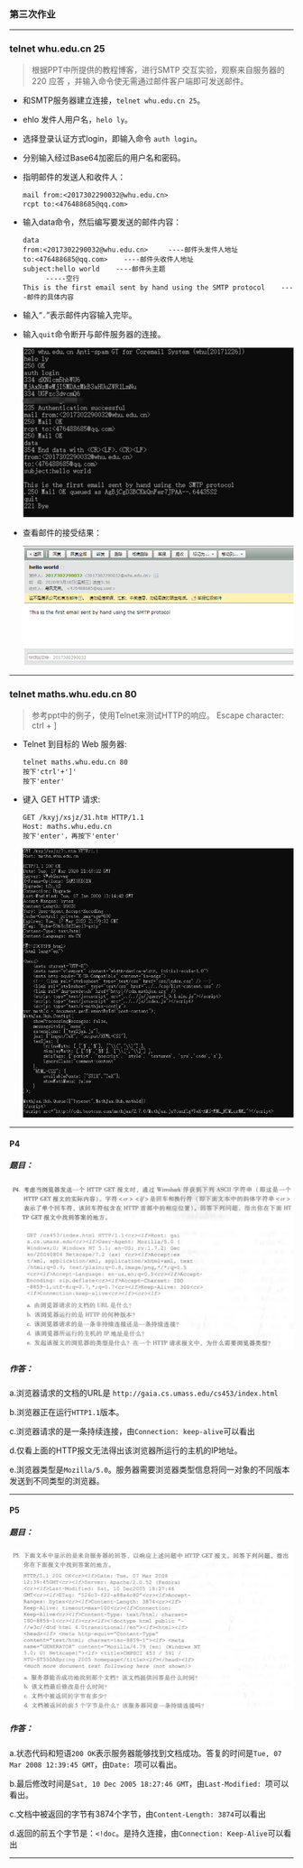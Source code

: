 ### 第三次作业

* * *

### telnet whu.edu.cn 25

> 根据PPT中所提供的教程博客，进行SMTP 交互实验，观察来自服务器的 220 应答 
，并输入命令使无需通过邮件客户端即可发送邮件。

* 和SMTP服务器建立连接，`telnet whu.edu.cn 25`。

* ehlo 发件人用户名，`helo ly`。

* 选择登录认证方式login，即输入命令 `auth login`。
  
* 分别输入经过Base64加密后的用户名和密码。

* 指明邮件的发送人和收件人：
  
    ```
    mail from:<2017302290032@whu.edu.cn>
    rcpt to:<476488685@qq.com>
    ```

* 输入data命令，然后编写要发送的邮件内容：

    ```
    data
    from:<2017302290032@whu.edu.cn>     ----邮件头发件人地址
    to:<476488685@qq.com>    ----邮件头收件人地址
    subject:hello world    ----邮件头主题
    　    -----空行
    This is the first email sent by hand using the SMTP protocol    ----邮件的具体内容
    ```

* 输入“`.`”表示邮件内容输入完毕。

* 输入`quit`命令断开与邮件服务器的连接。

    ![](static/1.png)

* 查看邮件的接受结果：

    ![](static/2.png)


* * *

### telnet maths.whu.edu.cn 80

> 参考ppt中的例子，使用Telnet来测试HTTP的响应。
> Escape character: ctrl + ]

* Telnet 到目标的 Web 服务器:

    ```
    telnet maths.whu.edu.cn 80
    按下'ctrl'+']'
    按下'enter'
    ```

* 键入 GET HTTP 请求:

    ```
    GET /kxyj/xsjz/31.htm HTTP/1.1
    Host: maths.whu.edu.cn
    按下'enter'，再按下'enter'
    ```

    ![](static/3.png)

* * *

#### P4

##### 题目：
![](static/P4.png)

##### 作答：
a.浏览器请求的文档的URL是 `http://gaia.cs.umass.edu/cs453/index.html`

b.浏览器正在运行`HTTP1.1`版本。

c.浏览器请求的是一条持续连接，由`Connection: keep-alive`可以看出

d.仅看上面的HTTP报文无法得出该浏览器所运行的主机的IP地址。

e.浏览器类型是`Mozilla/5.0`。服务器需要浏览器类型信息将同一对象的不同版本发送到不同类型的浏览器。

* * *

#### P5

##### 题目：
![](static/P5.png)

##### 作答：
a.状态代码和短语`200 OK`表示服务器能够找到文档成功。答复的时间是`Tue, 07 Mar 2008 12:39:45 GMT`，由`Date: `项可以看出。

b.最后修改时间是`Sat, 10 Dec 2005 18:27:46 GMT`，由`Last-Modified: `项可以看出。

c.文档中被返回的字节有3874个字节，由`Content-Length: 3874`可以看出

d.返回的前五个字节是：`<!doc`。是持久连接，由`Connection: Keep-Alive`可以看出

* * *


